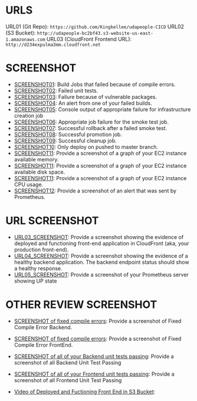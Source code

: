 # URLS

URL01 (Git Repo): `https://github.com/Kingkellee/udapeople-CICD`
URL02 (S3 Bucket): `http://udapeople-bc2bf43.s3-website-us-east-1.amazonaws.com`
URL03 (CloudFront Frontend URL): `http://d234expulma3mm.cloudfront.net`

# SCREENSHOT

- [SCREENSHOT01](screenshot/SC-1.png): Build Jobs that failed because of compile errors.
- [SCREENSHOT02](screenshot/SC-2.png): Failed unit tests.
- [SCREENSHOT03](screenshot/SC-3.png): Failure because of vulnerable packages.
- [SCREENSHOT04](screenshot/SC-4.png): An alert from one of your failed builds.
- [SCREENSHOT05](screenshot/SC-5.png): Console output of appropriate failure for infrastructure creation job
- [SCREENSHOT06](screenshot/SC-6.png): Appropriate job failure for the smoke test job.
- [SCREENSHOT07](screenshot/revert-migration): Successful rollback after a failed smoke test.
- [SCREENSHOT08](screenshot/SC-8.png): Successful promotion job.
- [SCREENSHOT09](screenshot/SC-9.png): Successful cleanup job.
- [SCREENSHOT10](screenshot/SC-10.png): Only deploy on pushed to master branch.
- [SCREENSHOT11](screenshot/SC-11.1.png): Provide a screenshot of a graph of your EC2 instance available memory.
- [SCREENSHOT11](screenshot/Disk-IO-utilization.png): Provide a screenshot of a graph of your EC2 instance available disk space.
- [SCREENSHOT11](screenshot/CPU-usage-graph.png): Provide a screenshot of a graph of your EC2 instance CPU usage.
- [SCREENSHOT12](screenshot/SC-12.png): Provide a screenshot of an alert that was sent by Prometheus.

# URL SCREENSHOT

- [URL03_SCREENSHOT](screenshot/URL_03_SCREENSHOT.png): Provide a screenshot showing the evidence of deployed and functioning front-end application in CloudFront (aka, your production front-end).
- [URL04_SCREENSHOT](screenshot/URL-04.png): Provide a screenshot showing the evidence of a healthy backend application. The backend endpoint status should show a healthy response.
- [URL05_SCREENSHOT](screenshot/URL-05.png): Provide a screenshot of your Prometheus server showing UP state

# OTHER REVIEW SCREENSHOT

- [ SCREENSHOT of fixed compile errors](screenshot/Fixed-Compile-Error-Backend.png): Provide a screenshot of Fixed Compile Error Backend.
- [ SCREENSHOT of fixed compile errors](screenshot/Fixed-Compile-Error-Frontend.png): Provide a screenshot of Fixed Compile Error FrontEnd.
- [ SCREENSHOT of all of your Backend unit tests passing](screenshot/Unit-Test-Backend.png): Provide a screenshot of all Backend Unit Test Passing
- [ SCREENSHOT of all of your Frontend unit tests passing](screenshot/Unit-Test-Frontend.png): Provide a screenshot of all Frontend Unit Test Passing

- [ Video of Deployed and Fuctioning Front End in S3 Bucket](screenshot/Evidence_of_deployed_and_functioning_front_end_application_in_an_S3_bucket.mp4):
